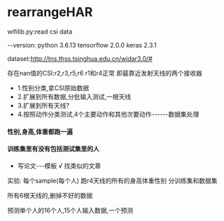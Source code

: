# rearrangeHAR
wifilib.py:read csi data

--version:
python 3.6.13
tensorflow 2.0.0
keras 2.3.1

dataset:http://tns.thss.tsinghua.edu.cn/widar3.0/#

存在nan值的CSI:r2,r3,r5,r6
r1和r4正常
即最靠近发射天线的两个接收器



- 1.性别分类,拿CSI原始数据
- 2.扩展到所有数据,分批输入测试,一根天线
- 3.扩展到所有天线?
- 4.按照动作分类测试,4个主要动作和其他次要动作------数据集处理


#### 性别,身高,体重都跑一遍
#### 训练集里有没有包括测试集里的人


- 写论文---模板      √             找类似的文章  






实验:
每个sample(每个人)  跑r4天线的所有的身高体重性别
分训练集和数据集

所有6根天线的,删掉不好的数据

预测单个人的16个人,15个人输入数据,一个预测